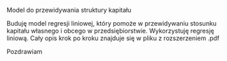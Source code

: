 Model do przewidywania struktury kapitału

Buduję model regresji liniowej, który pomoże w przewidywaniu stosunku kapitału własnego i obcego w przedsiębiorstwie.
Wykorzystuję regresję liniową. Cały opis krok po kroku znajduje się w pliku z rozszerzeniem .pdf

Pozdrawiam 